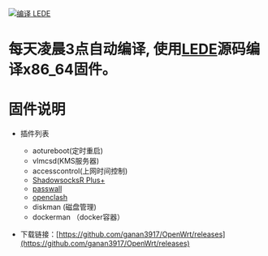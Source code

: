[![编译 LEDE](https://github.com/ganan3917/Build_OpenWrt/actions/workflows/%E7%BC%96%E8%AF%91%20LEDE.yml/badge.svg?branch=main&event=workflow_dispatch)](https://github.com/ganan3917/Build_OpenWrt/actions/workflows/%E7%BC%96%E8%AF%91%20LEDE.yml)


# 每天凌晨3点自动编译, 使用[LEDE](https://github.com/coolsnowwolf/lede)源码编译x86_64固件。

# 固件说明

- 插件列表
   - aotureboot(定时重启)
   - vlmcsd(KMS服务器)
   - accesscontrol(上网时间控制)
   - [ShadowsocksR Plus+](https://github.com/fw876/helloworld.git)
   - [passwall](https://github.com/xiaorouji/openwrt-passwall)
   - [openclash](https://github.com/vernesong/OpenClash)
   - diskman (磁盘管理)
   - dockerman （docker容器）

- 下载链接：[https://github.com/ganan3917/OpenWrt/releases](https://github.com/ganan3917/OpenWrt/releases)


